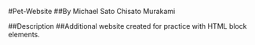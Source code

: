 #Pet-Website
##By Michael Sato Chisato Murakami

##Description
##Additional website created for practice with HTML block elements.